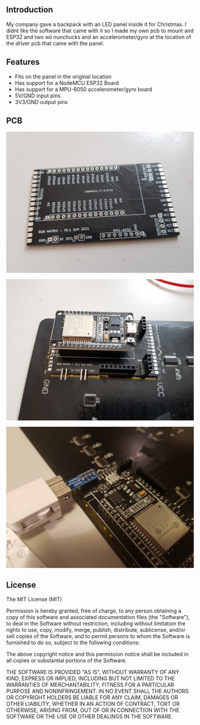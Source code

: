 ## Introduction

My company gave a backpack with an LED panel inside it for Christmas. 
I didnt like the software that came with it so I made my own pcb to mount and ESP32 and two wii nunchucks and an accelerometer/gyro at the location of the driver pcb that came with the panel.

## Features

- Fits on the panel in the original location
- Has support for a NodeMCU ESP32 Board
- Has support for a MPU-6050 accelerometer/gyro board
- 5V/GND input pins
- 3V3/GND output pins

## PCB

![bare pcb](images/bare-pcb.jpeg)

![pcb mounted](images/pcb-mounted.jpeg)

![pcb](images/pcb-with-nunchuck.jpg)


## License

The MIT License (MIT)

Permission is hereby granted, free of charge, to any person obtaining a copy
of this software and associated documentation files (the "Software"), to deal
in the Software without restriction, including without limitation the rights
to use, copy, modify, merge, publish, distribute, sublicense, and/or sell
copies of the Software, and to permit persons to whom the Software is
furnished to do so, subject to the following conditions:

The above copyright notice and this permission notice shall be included in all
copies or substantial portions of the Software.

THE SOFTWARE IS PROVIDED "AS IS", WITHOUT WARRANTY OF ANY KIND, EXPRESS OR
IMPLIED, INCLUDING BUT NOT LIMITED TO THE WARRANTIES OF MERCHANTABILITY,
FITNESS FOR A PARTICULAR PURPOSE AND NONINFRINGEMENT. IN NO EVENT SHALL THE
AUTHORS OR COPYRIGHT HOLDERS BE LIABLE FOR ANY CLAIM, DAMAGES OR OTHER
LIABILITY, WHETHER IN AN ACTION OF CONTRACT, TORT OR OTHERWISE, ARISING FROM,
OUT OF OR IN CONNECTION WITH THE SOFTWARE OR THE USE OR OTHER DEALINGS IN THE
SOFTWARE.


